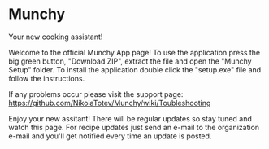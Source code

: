 # Munchy
Your new cooking assistant! 

Welcome to the official Munchy App page! To use the application press the big green button, "Download ZIP", extract the file and open the "Munchy Setup" folder. To install the application double click the "setup.exe" file and follow the instructions.

If any problems occur please visit the support page: https://github.com/NikolaTotev/Munchy/wiki/Toubleshooting

Enjoy your new assitant! There will be regular updates so stay tuned and watch this page. For recipe updates just send an e-mail to the organization e-mail and you'll get notified every time an update is posted.

